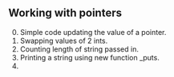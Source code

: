 Working with pointers
---
0. Simple code updating the value of a pointer.
1. Swapping values of 2 ints.
2. Counting length of string passed in.
3. Printing a string using new function _puts.
4. 